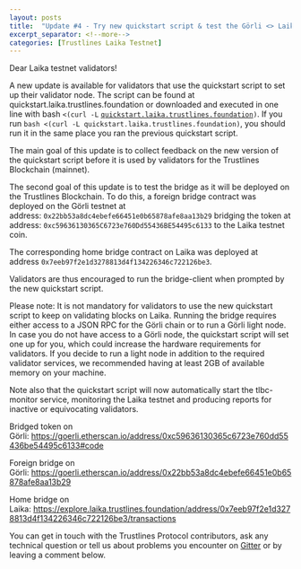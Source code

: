 ```yaml
---
layout: posts
title:  "Update #4 - Try new quickstart script & test the Görli <> Laika bridge"
excerpt_separator: <!--more-->
categories: [Trustlines Laika Testnet]
---
```


Dear Laika testnet validators!

A new update is available for validators that use the quickstart script to set up their validator node. The script can be found at quickstart.laika.trustlines.foundation or downloaded and executed in one line with bash <!--more-->`<(curl -L` [`quickstart.laika.trustlines.foundation`](https://quickstart.laika.trustlines.foundation/)`)`. If you run `bash <(curl -L quickstart.laika.trustlines.foundation)`, you should run it in the same place you ran the previous quickstart script.

The main goal of this update is to collect feedback on the new version of the quickstart script before it is used by validators for the Trustlines Blockchain (mainnet).

The second goal of this update is to test the bridge as it will be deployed on the Trustlines Blockchain. To do this, a foreign bridge contract was deployed on the Görli testnet at address: `0x22bb53a8dc4ebefe66451e0b65878afe8aa13b29` bridging the token at address: `0xc59636130365C6723e760Dd55436BE54495c6133` to the Laika testnet coin.

The corresponding home bridge contract on Laika was deployed at address `0x7eeb97f2e1d3278813d4f134226346c722126be3`.

Validators are thus encouraged to run the bridge-client when prompted by the new quickstart script.

Please note: It is not mandatory for validators to use the new quickstart script to keep on validating blocks on Laika. Running the bridge requires either access to a JSON RPC for the Görli chain or to run a Görli light node. In case you do not have access to a Görli node, the quickstart script will set one up for you, which could increase the hardware requirements for validators. If you decide to run a light node in addition to the required validator services, we recommended having at least 2GB of available memory on your machine.

Note also that the quickstart script will now automatically start the tlbc-monitor service, monitoring the Laika testnet and producing reports for inactive or equivocating validators.

Bridged token on Görli: <https://goerli.etherscan.io/address/0xc59636130365c6723e760dd55436be54495c6133#code>

Foreign bridge on Görli: <https://goerli.etherscan.io/address/0x22bb53a8dc4ebefe66451e0b65878afe8aa13b29>

Home bridge on Laika: <https://explore.laika.trustlines.foundation/address/0x7eeb97f2e1d3278813d4f134226346c722126be3/transactions>

You can get in touch with the Trustlines Protocol contributors, ask any technical question or tell us about problems you encounter on [Gitter](https://gitter.im/trustlines/community) or by leaving a comment below.
